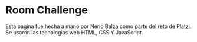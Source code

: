 # Room Challenge

Esta pagina fue hecha a mano por Nerio Balza como parte del reto de Platzi.
Se usaron las tecnologias web HTML, CSS Y JavaScript.
